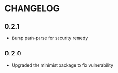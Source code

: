 # CHANGELOG

## 0.2.1
- Bump path-parse for security remedy

## 0.2.0
- Upgraded the minimist package to fix vulnerability